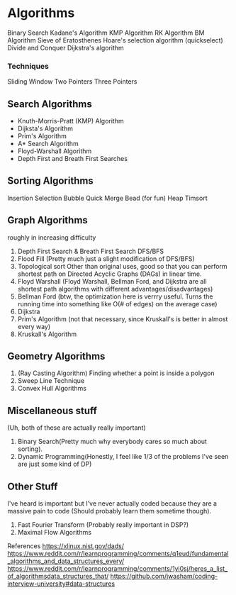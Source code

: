 # Algorithms

Binary Search
Kadane's Algorithm
KMP Algorithm
RK Algorithm
BM Algorithm
Sieve of Eratosthenes
Hoare's selection algorithm (quickselect)
Divide and Conquer
Dijkstra's algorithm

### Techniques
Sliding Window
Two Pointers
Three Pointers

## Search Algorithms
- Knuth-Morris-Pratt (KMP) Algorithm
- Dijksta's Algorithm
- Prim's Algorithm
- A* Search Algorithm
- Floyd-Warshall Algorithm
- Depth First and Breath First Searches

## Sorting Algorithms
Insertion
Selection
Bubble
Quick
Merge
Bead (for fun)
Heap
Timsort

## Graph Algorithms
roughly in increasing difficulty

1. Depth First Search & Breath First Search DFS/BFS
2. Flood Fill (Pretty much just a slight modification of DFS/BFS)
3. Topological sort
	Other than original uses, good so that you can perform shortest path on Directed Acyclic Graphs (DAGs) in linear time.
4. Floyd Warshall
	(Floyd Warshall, Bellman Ford, and Dijkstra are all shortest path algorithms with different advantages/disadvantages)
5. Bellman Ford
	(btw, the optimization here is verrry useful. Turns the running time into something like O(# of edges) on the average case)
6. Dijkstra
7. Prim's Algorithm
	(not that necessary, since Kruskall's is better in almost every way)
8. Kruskall's Algorithm

## Geometry Algorithms

1. (Ray Casting Algorithm)
	Finding whether a point is inside a polygon
2. Sweep Line Technique
3. Convex Hull Algorithms

## Miscellaneous stuff
(Uh, both of these are actually really important)

1. Binary Search(Pretty much why everybody cares so much about sorting).
2. Dynamic Programming(Honestly, I feel like 1/3 of the problems I've seen are just some kind of DP)

## Other Stuff
I've heard is important but I've never actually coded because they are a massive pain to code (Should probably learn them sometime though).

1. Fast Fourier Transform (Probably really important in DSP?)
2. Maximal Flow Algorithms

References
https://xlinux.nist.gov/dads/
https://www.reddit.com/r/learnprogramming/comments/q1eud/fundamental_algorithms_and_data_structures_every/
https://www.reddit.com/r/learnprogramming/comments/1yi0sj/heres_a_list_of_algorithmsdata_structures_that/
https://github.com/jwasham/coding-interview-university#data-structures
